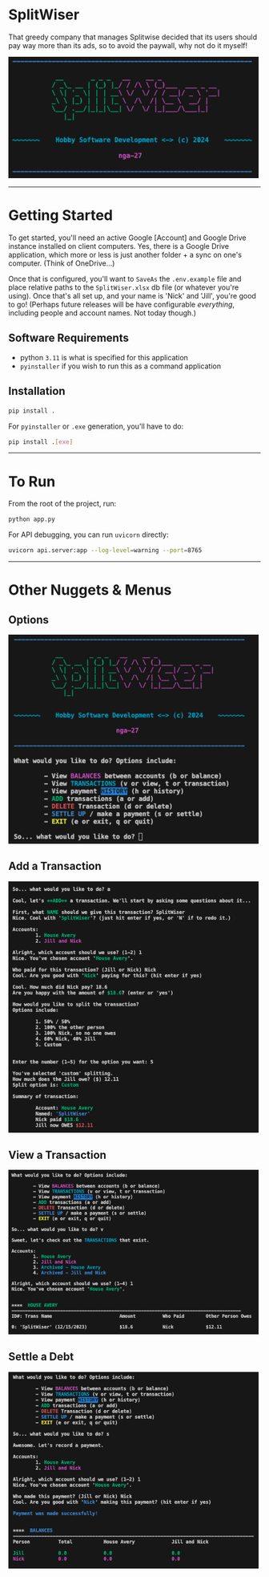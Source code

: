 # SplitWiser
That greedy company that manages Splitwise decided that its users should pay way more than its ads, so to avoid the paywall, why not do it myself!

<img src="static/SplitWiser.png" alt="command app screen" width=500 />

---

# Getting Started

To get started, you'll need an active Google [Account] and Google Drive instance installed on client computers. Yes, there is a Google Drive application, which more or less is just another folder + a sync on one's computer. (Think of OneDrive...)

Once that is configured, you'll want to `SaveAs` the `.env.example` file and place relative paths to the `SplitWiser.xlsx` db file (or whatever you're using). Once that's all set up, and your name is 'Nick' and 'Jill', you're good to go! (Perhaps future releases will be have configurable _everything_, including people and account names. Not today though.)

## Software Requirements

- python `3.11` is what is specified for this application
- `pyinstaller` if you wish to run this as a command application

## Installation

```sh
pip install .
```

For `pyinstaller` or `.exe` generation, you'll have to do:

```sh
pip install .[exe]
```

---

# To Run

From the root of the project, run:

```sh
python app.py
```

For API debugging, you can run `uvicorn` directly:
```sh
uvicorn api.server:app --log-level=warning --port=8765
```

---

# Other Nuggets & Menus

## Options

<img src="static/sw_options.png" alt="command app options" width=500 />

## Add a Transaction

<img src="static/add_transaction.png" alt="command app add transaction" width=500 />

## View a Transaction

<img src="static/view_transaction.png" alt="command app view transaction" width=500 />

## Settle a Debt

<img src="static/settle_up.png" alt="command app settle up a debt" width=500 />
